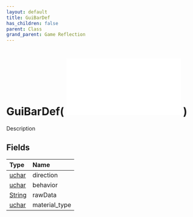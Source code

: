 ```yaml
---
layout: default
title: GuiBarDef
has_children: false
parent: Class
grand_parent: Game Reflection
---
```

# GuiBarDef( ![ GuiImageDef ](/game-reflection/classes/gui_image_def.md) )
Description 

## Fields
| Type | Name |
|:-------------|:--------------|
| [uchar](/game-reflection/enums/uchar.md) | direction |
| [uchar](/game-reflection/enums/uchar.md) | behavior |
| [String](/game-reflection/components/string.md) | rawData |
| [uchar](/game-reflection/enums/uchar.md) | material_type |
